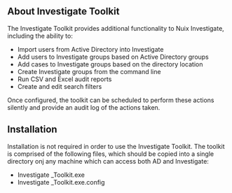 ## About Investigate Toolkit 
The Investigate Toolkit provides additional functionality to Nuix Investigate, including the ability to:  
* Import users from Active Directory into Investigate  
* Add users to Investigate groups based on Active Directory groups  
* Add cases to Investigate groups based on the directory location  
* Create Investigate groups from the command line
* Run CSV and Excel audit reports  
* Create and edit search filters  

Once configured, the toolkit can be scheduled to perform these actions silently and provide an audit log of the actions taken.  

## Installation
Installation is not required in order to use the Investigate Toolkit. The toolkit is comprised of the following files, which should be copied into a single directory onj any machine which can access both AD and Investigate:
* Investigate _Toolkit.exe
* Investigate _Toolkit.exe.config
